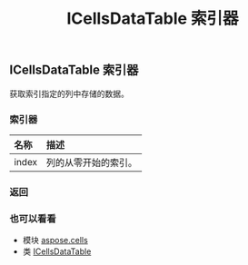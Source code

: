 ﻿---
title: ICellsDataTable 索引器
second_title: Aspose.Cells for Python via .NET API 参考资料
description:
type: docs
weight: 40
url: /zh/python-net/aspose.cells/icellsdatatable/__getitem__/
is_root: false
---
## ICellsDataTable 索引器

获取索引指定的列中存储的数据。
### 索引器
|名称|描述|
| :- | :- |
| index |列的从零开始的索引。|



### 返回



### 也可以看看
* 模块 [aspose.cells](../../)
* 类 [ICellsDataTable](/cells/zh/python-net/aspose.cells/icellsdatatable)
